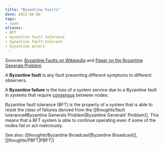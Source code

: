 ```yaml
---
title: "Byzantine Faults"
date: 2022-08-08
tags:
- seed
aliases:
- BFT
- byzantine fault tolerance
- byzantine fault-tolerant
- byzantine actors
---
```


Sources: [Byzantine Faults on *Wikipedia*](https://en.wikipedia.org/wiki/Byzantine_fault) and [Paper on the Byzantine Generals Problem](https://lamport.azurewebsites.net/pubs/byz.pdf)

A **Byzantine fault** is any fault presenting different symptoms to different observers.

A **Byzantine failure** is the loss of a system service due to a Byzantine fault in systems that require [consensus](thoughts/consensus.md) between nodes.

Byzantine fault tolerance (BFT) is the property of a system that is able to resist the class of failures derived from the [[thoughts/fault tolerance#Byzantine Generals Problem|Byzantine Generals’ Problem]]. This means that a BFT system is able to continue operating even if some of the nodes fail or act maliciously.

See also: [[thoughts/Byzantine Broadcast|Byzantine Broadcast]], [[thoughts/PBFT|PBFT]]